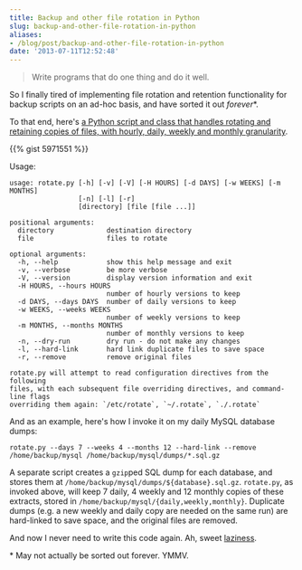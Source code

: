 ```yaml
---
title: Backup and other file rotation in Python
slug: backup-and-other-file-rotation-in-python
aliases:
- /blog/post/backup-and-other-file-rotation-in-python
date: '2013-07-11T12:52:48'
---
```


> Write programs that do one thing and do it well.

So I finally tired of implementing file rotation and retention functionality for backup scripts on an ad-hoc basis, and have sorted it out *forever*\*.

<!--more-->

To that end, here's [a Python script and class that handles rotating and retaining copies of files, with hourly, daily, weekly and monthly granularity](https://gist.github.com/RWJMurphy/5971551).

{{% gist 5971551 %}}

Usage:
```
usage: rotate.py [-h] [-v] [-V] [-H HOURS] [-d DAYS] [-w WEEKS] [-m MONTHS]
                 [-n] [-l] [-r]
                 [directory] [file [file ...]]

positional arguments:
  directory             destination directory
  file                  files to rotate

optional arguments:
  -h, --help            show this help message and exit
  -v, --verbose         be more verbose
  -V, --version         display version information and exit
  -H HOURS, --hours HOURS
                        number of hourly versions to keep
  -d DAYS, --days DAYS  number of daily versions to keep
  -w WEEKS, --weeks WEEKS
                        number of weekly versions to keep
  -m MONTHS, --months MONTHS
                        number of monthly versions to keep
  -n, --dry-run         dry run - do not make any changes
  -l, --hard-link       hard link duplicate files to save space
  -r, --remove          remove original files

rotate.py will attempt to read configuration directives from the following
files, with each subsequent file overriding directives, and command-line flags
overriding them again: `/etc/rotate`, `~/.rotate`, `./.rotate`
```

And as an example, here's how I invoke it on my daily MySQL database dumps:

    rotate.py --days 7 --weeks 4 --months 12 --hard-link --remove /home/backup/mysql /home/backup/mysql/dumps/*.sql.gz

A separate script creates a `gzip`ped SQL dump for each database, and stores them at `/home/backup/mysql/dumps/${database}.sql.gz`. `rotate.py`, as invoked above, will keep 7 daily, 4 weekly and 12 monthly copies of these extracts, stored in `/home/backup/mysql/{daily,weekly,monthly}`. Duplicate dumps (e.g. a new weekly and daily copy are needed on the same run) are hard-linked to save space, and the original files are removed.

And now I never need to write this code again. Ah, sweet [laziness](http://threevirtues.com/).

\* May not actually be sorted out forever. YMMV.
